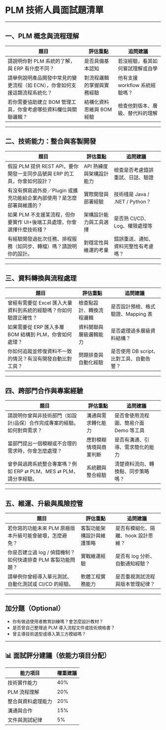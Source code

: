 # PLM 技術人員面試題清單

---

## 一、PLM 概念與流程理解

| 題目 | 評估重點 | 追問建議 |
|------|----------|-----------|
| 請說明你對 PLM 系統的了解，與 ERP 有什麼不同？ | 是否具備基本認知 | 若沒經驗，看其如何嘗試理解或自學 |
| 請舉例說明產品開發中常見的變更流程（如 ECN），你會如何支援這類流程系統化？ | 對流程邏輯的掌握與實務經驗 | 他有支援 workflow 系統經驗嗎？ |
| 若你需要協助建立 BOM 管理工具，你會考慮哪些資料欄位與關聯邏輯？ | 結構化資料思維與 BOM 經驗 | 檢查他對版本、層級、替代料的理解 |

---

## 二、技術能力：整合與客製開發

| 題目 | 評估重點 | 追問建議 |
|------|----------|-----------|
| 假設 PLM 提供 REST API，要你開發一支同步品號與 ERP 的工具，你會如何設計？ | API 熟練度與架構設計能力 | 檢查是否考慮錯誤重試、日誌、驗證 |
| 有沒有撰寫過外掛／Plugin 或擴充功能給企業內部使用？是怎麼部署與維護的？ | 實際開發與部署經驗 | 技術棧是 Java / .NET / Python？ |
| 如果 PLM 不支援某流程，但你要實作 UI+後端工具處理，你會選擇什麼技術棧？ | 架構設計能力與工具選擇 | 是否熟 CI/CD、Log、權限處理等 |
| 有經驗開發過批次任務、排程服務（如同步、轉檔）嗎？請說明你的設計。 | 對穩定性與維運的考量 | 錯誤重送、通知、資料完整性有考慮嗎？ |

---

## 三、資料轉換與流程處理

| 題目 | 評估重點 | 追問建議 |
|------|----------|-----------|
| 曾經有需要從 Excel 匯入大量資料到系統的經驗嗎？你如何驗證正確性？ | 檢查點設計、轉換流程邏輯 | 是否設計預檢、格式驗證、Mapping 表 |
| 如果需要從 ERP 匯入多層 BOM 結構到 PLM，你會如何處理？ | 資料關聯與層級邏輯能力 | 是否處理過多層級資料結構？ |
| 你如何追蹤並修復資料不一致的情況？有沒有開發自動比對工具？ | 問題排查與自動化經驗 | 是否使用 DB script、比對工具、自動告警？ |

---

## 四、跨部門合作與專案經驗

| 題目 | 評估重點 | 追問建議 |
|------|----------|-----------|
| 請說明你曾與非技術部門（如設計/品保）合作完成專案的經驗。如何對齊需求？ | 溝通與需求轉化能力 | 是否會使用流程圖、簡易介面 Demo 等工具 |
| 當部門提出一個模糊或不合理的需求時，你會怎麼處理？ | 應對模糊情境與商業判斷 | 是否有溝通、引導、需求簡化的能力 |
| 曾參與過跨系統整合專案嗎？例如 ERP ⇄ PLM、MES ⇄ PLM，請分享經驗。 | 系統觀與整合經驗 | 清楚資料流向、轉換點、同步策略嗎？ |

---

## 五、維運、升級與風險控管

| 題目 | 評估重點 | 追問建議 |
|------|----------|-----------|
| 若你寫的功能未來 PLM 原廠版本升級可能會破壞，怎麼避免？ | 客製功能架構設計與維護策略 | 是否有模組化、隔離、hook 設計思維？ |
| 你是否建立過 log / 偵錯機制？如何快速排查 PLM 客製功能問題？ | 實戰維運經驗 | 是否有 log 分析、自動通知經驗？ |
| 請舉例你曾經導入單元測試、自動化測試或 CI/CD 的經驗。 | 軟體工程實務能力 | 是否重視測試流程與版本管理紀律？ |

---

## 加分題（Optional）

- 你有做過使用者教育訓練嗎？會怎麼設計教材？
- 是否曾自己整理過 PLM 導入流程文件或技術規格書？
- 曾主導技術選型或導入第三方模組嗎？

---

## 📊 面試評分建議（依能力項目分配）

| 能力項目 | 權重建議 |
|----------|----------|
| 技術實作能力 | 40% |
| PLM 流程理解 | 20% |
| 整合與資料處理能力 | 20% |
| 溝通與合作 | 15% |
| 文件與測試紀律 | 5% |